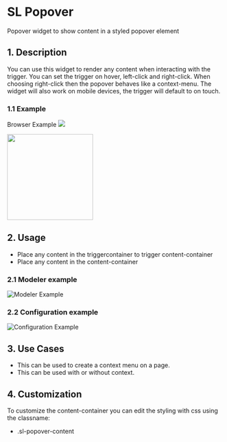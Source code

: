 # SL Popover

Popover widget to show content in a styled popover element

## 1. Description

You can use this widget to render any content when interacting with the trigger. You can set the trigger on hover, left-click and right-click. When choosing right-click then the popover behaves like a context-menu. The widget will also work on mobile devices, the trigger will default to on touch.

### 1.1 Example
Browser Example
![](https://github.com/simplylogicninjas/sl-widget-popover/tree/main/docs/images/popover_browser_example.png?raw=true)

<img src="https://github.com/simplylogicninjas/sl-widget-popover/tree/main/docs/images/popover_browser_example.png" width="200"/>

## 2. Usage

* Place any content in the triggercontainer to trigger content-container
* Place any content in the content-container

### 2.1 Modeler example
![Modeler Example](https://github.com/simplylogicninjas/sl-widget-popover/tree/main/docs/images/modeler_example.png?raw=true)


### 2.2 Configuration example
![Configuration Example](https://github.com/simplylogicninjas/sl-widget-popover/tree/main/docs/images/popover_general_tab.png?raw=true)

## 3. Use Cases

* This can be used to create a context menu on a page.
* This can be used with or without context.

## 4. Customization

To customize the content-container you can edit the styling with css using the classname:

* .sl-popover-content

